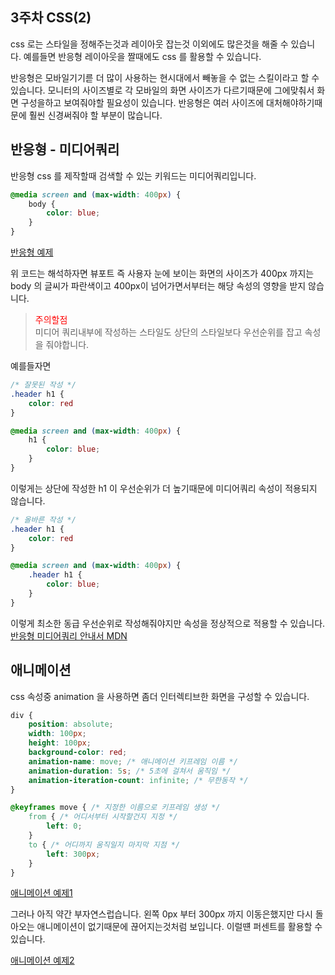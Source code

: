## 3주차 CSS(2)
css 로는 스타일을 정해주는것과 레이아웃 잡는것 이외에도 많은것을 해줄 수 있습니다. 예를들면 반응형 레이아웃을 짤때에도 css 를 활용할 수 있습니다.
  
반응형은 모바일기기륻 더 많이 사용하는 현시대에서 빼놓을 수 없는 스킬이라고 할 수 있습니다. 모니터의 사이즈별로 각 모바일의 화면 사이즈가 다르기때문에 그에맞춰서 화면 구성을하고 보여줘야할 필요성이 있습니다. 반응형은 여러 사이즈에 대처해야하기때문에 훨씬 신경써줘야 할 부분이 많습니다.

## 반응형 - 미디어쿼리
반응형 css 를 제작할때 검색할 수 있는 키워드는 미디어쿼리입니다.
```css
@media screen and (max-width: 400px) {
    body {
        color: blue;
    }
}
```
[반응형 예제](https://kangyongseok.github.io/webtutorial/CSS%20예제/ResponsiveStyle/index.html)

위 코드는 해석하자면 뷰포트 즉 사용자 눈에 보이는 화면의 사이즈가 400px 까지는 body 의 글씨가 파란색이고 400px이 넘어가면서부터는 해당 속성의 영향을 받지 않습니다.

> <span style="color: red">주의할점</span>  
> 미디어 쿼리내부에 작성하는 스타일도 상단의 스타일보다 우선순위를 잡고 속성을 줘야합니다.
  
예를들자면
```css
/* 잘못된 작성 */
.header h1 {
    color: red
}

@media screen and (max-width: 400px) {
    h1 {
        color: blue;
    }
}
```
이렇게는 상단에 작성한 h1 이 우선순위가 더 높기때문에 미디어쿼리 속성이 적용되지 않습니다.

```css
/* 올바른 작성 */
.header h1 {
    color: red
}

@media screen and (max-width: 400px) {
    .header h1 {
        color: blue;
    }
}
```
이렇게 최소한 동급 우선순위로 작성해줘야지만 속성을 정상적으로 적용할 수 있습니다.  
[반응형 미디어쿼리 안내서 MDN](https://developer.mozilla.org/ko/docs/Learn/CSS/CSS_layout/Media_queries)

## 애니메이션
css 속성중 animation 을 사용하면 좀더 인터렉티브한 화면을 구성할 수 있습니다.

```css
div {
    position: absolute;
    width: 100px;
    height: 100px;
    background-color: red;
    animation-name: move; /* 애니메이션 키프레임 이름 */
    animation-duration: 5s; /* 5초에 걸쳐서 움직임 */
    animation-iteration-count: infinite; /* 무한동작 */
}

@keyframes move { /* 지정한 이름으로 키프레임 생성 */
    from { /* 어디서부터 시작할건지 지정 */
        left: 0;
    }
    to { /* 어디까지 움직일지 마지막 지점 */
        left: 300px;
    }
}
```
[애니메이션 예제1](https://kangyongseok.github.io/webtutorial/CSS%20예제/AnimationStyle/index.html)
  
그러나 아직 약간 부자연스럽습니다. 왼쪽 0px 부터 300px 까지 이동은했지만 다시 돌아오는 애니메이션이 없기때문에 끊어지는것처럼 보입니다. 이럴떈 퍼센트를 활용할 수 있습니다.

[애니메이션 예제2](https://kangyongseok.github.io/webtutorial/CSS%20예제/AnimationStyle/returnAnimation.html)